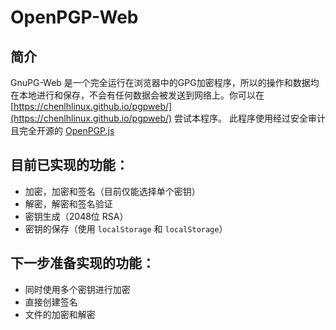 # OpenPGP-Web

## 简介
GnuPG-Web 是一个完全运行在浏览器中的GPG加密程序，所以的操作和数据均在本地进行和保存，不会有任何数据会被发送到网络上。你可以在 [https://chenlhlinux.github.io/pgpweb/](https://chenlhlinux.github.io/pgpweb/) 尝试本程序。
此程序使用经过安全审计且完全开源的 [OpenPGP.js](https://github.com/openpgpjs/openpgpjs/)

## 目前已实现的功能：
* 加密，加密和签名（目前仅能选择单个密钥）
* 解密，解密和签名验证
* 密钥生成（2048位 RSA）
* 密钥的保存（使用 `localStorage` 和 `localStorage`）

## 下一步准备实现的功能：
* 同时使用多个密钥进行加密
* 直接创建签名
* 文件的加密和解密